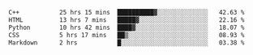 <!--START_SECTION:waka-->

```txt
C++           25 hrs 15 mins  ██████████▓░░░░░░░░░░░░░░   42.63 %
HTML          13 hrs 7 mins   █████▓░░░░░░░░░░░░░░░░░░░   22.16 %
Python        10 hrs 42 mins  ████▓░░░░░░░░░░░░░░░░░░░░   18.07 %
CSS           5 hrs 17 mins   ██▒░░░░░░░░░░░░░░░░░░░░░░   08.93 %
Markdown      2 hrs           █░░░░░░░░░░░░░░░░░░░░░░░░   03.38 %
```

<!--END_SECTION:waka-->
